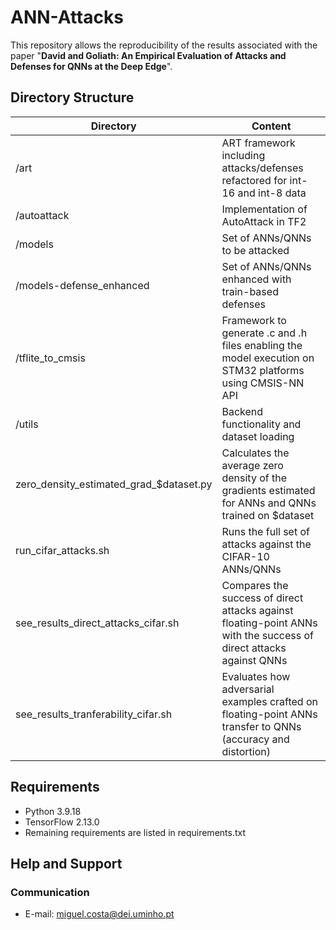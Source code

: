 # ANN-Attacks
This repository allows the reproducibility of the results associated with the paper "**David and Goliath: An Empirical Evaluation of Attacks and Defenses for QNNs at the Deep Edge**".


## Directory Structure

| Directory | Content |
| ------ | ------ |
| /art | ART framework including attacks/defenses refactored for int-16 and int-8 data |
| /autoattack | Implementation of AutoAttack in TF2 |
| /models | Set of ANNs/QNNs to be attacked |
| /models-defense_enhanced | Set of ANNs/QNNs enhanced with train-based defenses |
| /tflite_to_cmsis | Framework to generate .c and .h files enabling the model execution on STM32 platforms using CMSIS-NN API |
| /utils | Backend functionality and dataset loading |
| zero_density_estimated_grad_$dataset.py | Calculates the average zero density of the gradients estimated for ANNs and QNNs trained on $dataset |
| run_cifar_attacks.sh | Runs the full set of attacks against the CIFAR-10 ANNs/QNNs |
| see_results_direct_attacks_cifar.sh | Compares the success of direct attacks against floating-point ANNs with the success of direct attacks against QNNs |
| see_results_tranferability_cifar.sh | Evaluates how adversarial examples crafted on floating-point ANNs transfer to QNNs (accuracy and distortion) |


## Requirements
- Python 3.9.18
- TensorFlow 2.13.0
- Remaining requirements are listed in requirements.txt


## Help and Support
### Communication
- E-mail: miguel.costa@dei.uminho.pt
